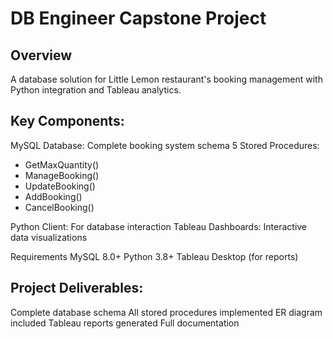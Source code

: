 # DB Engineer Capstone Project
## Overview
A database solution for Little Lemon restaurant's booking management with Python integration and Tableau analytics.

## Key Components:
MySQL Database: Complete booking system schema
5 Stored Procedures:
- GetMaxQuantity()
- ManageBooking()
- UpdateBooking()
- AddBooking()
- CancelBooking()

Python Client: For database interaction
Tableau Dashboards: Interactive data visualizations

Requirements
MySQL 8.0+
Python 3.8+
Tableau Desktop (for reports)

## Project Deliverables:
Complete database schema
All stored procedures implemented
ER diagram included
Tableau reports generated
Full documentation
